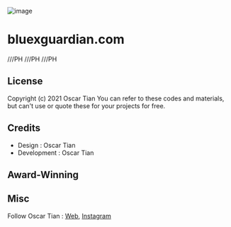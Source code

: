 ![image](imageurl)

# bluexguardian.com

///PH
///PH
///PH

## License

Copyright (c) 2021 Oscar Tian 
You can refer to these codes and materials, but can't use or quote these for your projects for free.

## Credits

- Design : Oscar Tian
- Development : Oscar Tian

## Award-Winning


## Misc

Follow Oscar Tian : [Web](http://www.bluexguardian.com/), [Instagram](https://instagram.com/blue_1ms)